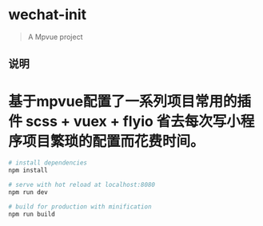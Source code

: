 # wechat-init

> A Mpvue project

## 说明
# 基于mpvue配置了一系列项目常用的插件 scss + vuex + flyio 省去每次写小程序项目繁琐的配置而花费时间。
``` bash
# install dependencies
npm install

# serve with hot reload at localhost:8080
npm run dev

# build for production with minification
npm run build

